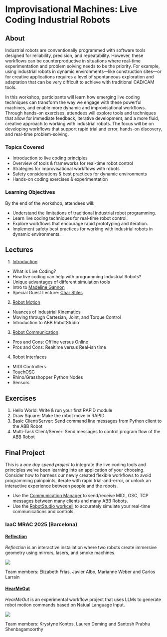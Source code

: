 # Improvisational Machines: Live Coding Industrial Robots

## About
Industrial robots are conventionally programmed with software tools designed for reliability, precision, and repeatability. However, these workflows can be counterproductive in situations where real-time experimentation and problem solving needs to be the priority. For example, using industrial robots in dynamic environments—like construction sites—or for creative applications requires a level of spontaneous exploration and adaptation that can be very difficult to achieve with traditional CAD/CAM tools.

In this workshop, participants will learn how emerging live coding techniques can transform the way we engage with these powerful machines, and enable more dynamic and improvisational workflows. Through hands-on exercises, attendees will explore tools and techniques that allow for immediate feedback, iterative development, and a more fluid, creative approach to working with industrial robots. The focus will be on developing workflows that support rapid trial and error, hands-on discovery, and real-time problem-solving.

### Topics Covered
- Introduction to live coding principles
- Overview of tools & frameworks for real-time robot control
- Strategies for improvisational workflows with robots
- Safety considerations & best practices for dynamic environments
- Hands-on coding exercises & experimentation

### Learning Objectives
By the end of the workshop, attendees will:
- Understand the limitations of traditional industrial robot programming.
- Learn live coding techniques for real-time robot control.
- Explore workflows that encourage rapid prototyping and iteration.
- Implement safety best practices for working with industrial robots in dynamic environments.

## Lectures
1. [Introduction](https://docs.google.com/presentation/d/1PpFi8xqpPCxH_vHQGHs4E_36oapiLV6ezxv87PvaDPE/edit?usp=sharing)
  - What is Live Coding?
  - How live coding can help with programming Industrial Robots?
  - Unique advantages of different simulation tools
  - Intro to [Madeline Gannon](https://atonaton.com/)
  - Special Guest Lecture: [Char Stiles](https://charstiles.com/)
2. [Robot Motion](https://docs.google.com/presentation/d/1PDAVhUQRzeNh4MJ04djh2lxZirk3RrrKuliJqdh7yZo/edit?usp=sharing)
  - Nuances of Industrial Kinematics
  - Moving through Cartesian, Joint, and Torque Control
  - Introduction to ABB RobotStudio
3. [Robot Communication](https://docs.google.com/presentation/d/1DhcGB-Zu-pBoXzOxoIGn63gKD__qfvLFgHvADB2jzgw/edit?usp=sharing)
  - Pros and Cons: Offline versus Online
  - Pros and Cons: Realtime versus Real-ish time
4. Robot Interfaces
  - MIDI Controllers
  - [TouchOSC](https://hexler.net/touchosc#get)
  - Rhino/Grasshopper Python Nodes
  - Sensors

## Exercises
1. Hello World: Write & run your first RAPID module
2. Draw Square: Make the robot move in RAPID
3. Basic Client/Server: Send command line messages from Python client to the ABB Robot
4. Multi-Task Client/Server: Send messages to control program flow of the ABB Robot


## Final Project
This is a _one day speed project_ to integrate the live coding tools and principles we've been learning into an application of your choosing.
Consider how to harness our newly created flexible workflows to avoid programming painpoints, iterate with rapid trial-and-error, or unlock an interactive experience between people and the robots.

- Use the [Communication Manager]() to send/receive MIDI, OSC, TCP messages between many clients and many ABB Robots.
- Use the [RobotStudio workcell]() to accurately simulate your real-time communications and controls.

### IaaC MRAC 2025 (Barcelona)

#### [Reflection](https://blog.iaac.net/reflection/)
_Reflection_ is an interactive installation where two robots create immersive geometry using mirrors, lasers, and smoke machines.

![](https://blog.iaac.net/wp-content/uploads/2025/06/01.png)

Team members: Elizabeth Frias, Javier Albo, Marianne Weber and Carlos Larraín

#### [HearMeOut](https://blog.iaac.net/workshop-3-2-hearmeout/)
_HearMeOut_ is an experimental workflow project that uses LLMs to generate robot motion commands based on Natual Language Input.

![](https://blog.iaac.net/wp-content/uploads/2025/06/Screenshot-2025-06-16-at-11.25.05%E2%80%AFAM.png)

Team members: Krystyne Kontos, Lauren Deming and Santosh Prabhu Shenbagamoorthy